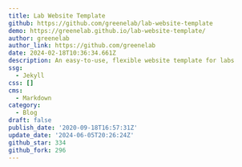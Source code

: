 ```yaml
---
title: Lab Website Template
github: https://github.com/greenelab/lab-website-template
demo: https://greenelab.github.io/lab-website-template/
author: greenelab
author_link: https://github.com/greenelab
date: 2024-02-18T10:36:34.661Z
description: An easy-to-use, flexible website template for labs
ssg:
  - Jekyll
css: []
cms:
  - Markdown
category:
  - Blog
draft: false
publish_date: '2020-09-18T16:57:31Z'
update_date: '2024-06-05T20:26:24Z'
github_star: 334
github_fork: 296
---
```

